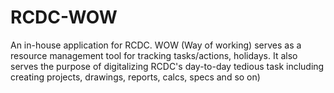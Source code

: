 # RCDC-WOW
An in-house application for RCDC. WOW (Way of working) serves as a resource management tool for tracking tasks/actions, holidays. It also serves the purpose of digitalizing RCDC's day-to-day tedious task including creating projects, drawings, reports, calcs, specs and so on)
